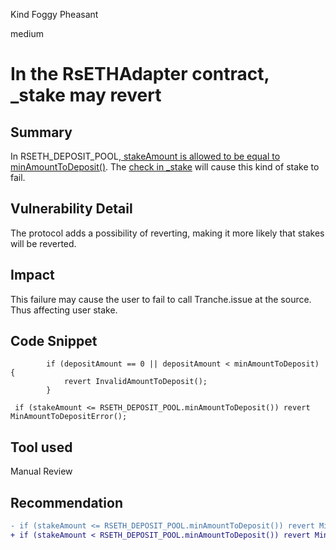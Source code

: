 Kind Foggy Pheasant

medium

# In the RsETHAdapter contract, _stake may revert

## Summary
In RSETH_DEPOSIT_POOL,[ stakeAmount is allowed to be equal to minAmountToDeposit()](https://www.codeslaw.app/contracts/ethereum/0x13576cd2b61e601d3e98b5c06ef81896c9bbb369?file=contracts%2FLRTDepositPool.sol&start=257&end=259). The [check in _stake](https://github.com/sherlock-audit/2024-05-napier-update/blob/c31af59c6399182fd04b40530d79d98632d2bfa7/napier-uups-adapters/src/adapters/kelp/RsETHAdapter.sol#L77) will cause this kind of stake to fail.

## Vulnerability Detail
The protocol adds a possibility of reverting, making it more likely that stakes will be reverted.

## Impact
This failure may cause the user to fail to call Tranche.issue at the source. Thus affecting user stake.

## Code Snippet
```solidity
        if (depositAmount == 0 || depositAmount < minAmountToDeposit) {
            revert InvalidAmountToDeposit();
        }
```

```solidity
 if (stakeAmount <= RSETH_DEPOSIT_POOL.minAmountToDeposit()) revert MinAmountToDepositError();
```

## Tool used

Manual Review

## Recommendation
```diff
- if (stakeAmount <= RSETH_DEPOSIT_POOL.minAmountToDeposit()) revert MinAmountToDepositError();
+ if (stakeAmount < RSETH_DEPOSIT_POOL.minAmountToDeposit()) revert MinAmountToDepositError();
```